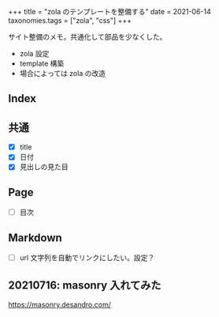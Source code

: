 +++
title = "zola のテンプレートを整備する"
date = 2021-06-14
taxonomies.tags = ["zola", "css"]
+++

サイト整備のメモ。共通化して部品を少なくした。

* zola 設定
* template 構築
* 場合によっては zola の改造

## Index

## 共通

* [x] title
* [x] 日付
* [x] 見出しの見た目

## Page

* [ ] 目次

## Markdown

* [ ] url 文字列を自動でリンクにしたい。設定？

## 20210716: masonry 入れてみた

<https://masonry.desandro.com/>

